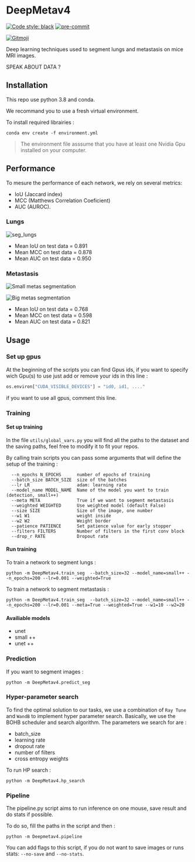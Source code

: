 # DeepMetav4

[![Code style: black](https://img.shields.io/badge/code%20style-black-000000.svg)](https://github.com/psf/black) [![pre-commit](https://img.shields.io/badge/pre--commit-enabled-brightgreen?logo=pre-commit&logoColor=white)](https://github.com/pre-commit/pre-commit)

<a href="https://gitmoji.dev">
  <img src="https://img.shields.io/badge/gitmoji-%20😜%20😍-FFDD67.svg?style=flat-square" alt="Gitmoji">
</a>

Deep learning techniques used to segment lungs and metastasis on mice MRI images.

SPEAK ABOUT DATA ?

## Installation

This repo use python 3.8 and conda.

We recommand you to use a fresh virtual environment.

To install required librairies :
```shell script
conda env create -f environment.yml
```

> The environment file asssume that you have at least one Nvidia Gpu installed on your computer.

## Performance
To mesure the performance of each network, we rely on several metrics:
 - IoU (Jaccard index)
 - MCC (Matthews Correlation Coeficient)
 - AUC (AUROC).
### Lungs
![seg_lungs](docs/_static/lungs_seg.png)

- Mean IoU on test data = 0.891
- Mean MCC on test data = 0.878
- Mean AUC on test data = 0.950

### Metastasis

![Small metas segmentation](docs/_static/sm_metas_seg.png)

![Big metas segmentation](docs/_static/bg_meta_seg.png)

- Mean IoU on test data = 0.768
- Mean MCC on test data = 0.598
- Mean AUC on test data = 0.821

## Usage

### Set up gpus
At the beginning of the scripts you can find Gpus ids, if you want to specify wich Gpu(s) to use just add or remove your ids in this line :
```python
os.environ["CUDA_VISIBLE_DEVICES"] = "id0, id1, ...."
```
if you want to use all gpus, comment this line.

### Training

#### Set up training
In the file `utils/global_vars.py` you will find all the paths to the dataset and the saving paths, feel free to modify it to fit your repos.

By calling train scripts you can pass some arguments that will define the setup of the training :
```shell script
  --n_epochs N_EPOCHS      number of epochs of training
  --batch_size BATCH_SIZE  size of the batches
  --lr LR                  adam: learning rate
  --model_name MODEL_NAME  Name of the model you want to train (detection, small++)
  --meta META              True if we want to segment metastasis
  --weighted WEIGHTED      Use weighted model (default False)
  --size SIZE              Size of the image, one number
  --w1 W1                  weight inside
  --w2 W2                  Weight border
  --patience PATIENCE      Set patience value for early stopper
  --filters FILTERS        Number of filters in the first conv block
  --drop_r RATE            Dropout rate
```

#### Run training
To train a network to segment lungs :
```shell script
python -m DeepMetav4.train_seg  --batch_size=32 --model_name=small++ --n_epochs=200 --lr=0.001 --weighted=True
```

To train a network to segment metastasis :
```shell script
python -m DeepMetav4.train_seg  --batch_size=32 --model_name=small++ --n_epochs=200 --lr=0.001 --meta=True --weighted=True --w1=10 --w2=20
```

#### Availiable models
 - unet
 - small ++
 - unet ++

### Prediction
If you want to segment images :
```shell script
python -m DeepMetav4.predict_seg
```

### Hyper-parameter search

To find the optimal solution to our tasks, we use a combination of `Ray Tune` and `WandB`
to implement hyper parameter search. Basically, we use the BOHB scheduler and search algorithm.
The parameters we search for are :
- batch_size
- learning rate
- dropout rate
- number of filters
- cross entropy weights

To run HP search :
```shell
python -m DeepMetav4.hp_search
```

### Pipeline

The pipeline.py script aims to run inference on one mouse, save result and do stats
if possible.

To do so, fill the paths in the script and then :
```shell
python -m Deepmetav4.pipeline
```

You can add flags to this script, if you do not want to save images or runs stats:
`--no-save` and `--no-stats`.


[comment]: <> (# Sanity checker ideas)

[comment]: <> (## Techniques to be sure that all slices are well segmented)

[comment]: <> (The average slice between t-1 and t+1 should be almost t slice : if t and average slice really different -> t is false)

[comment]: <> (## post process meta seg)

[comment]: <> (multiply the two masks)
